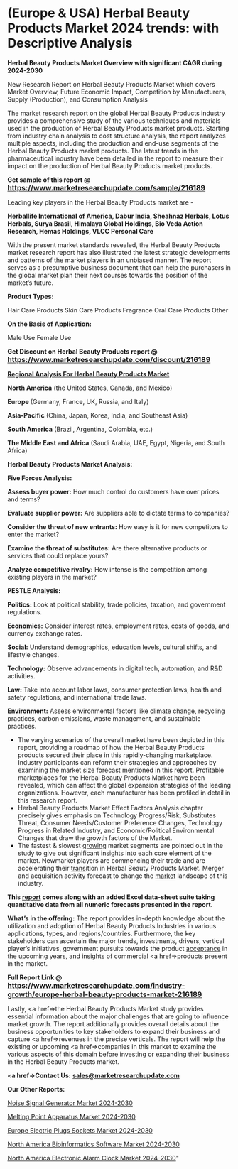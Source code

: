 # (Europe & USA) Herbal Beauty Products Market 2024 trends: with Descriptive Analysis

<strong>Herbal Beauty Products Market Overview with significant CAGR during 2024-2030</strong>

New Research Report on Herbal Beauty Products Market which covers Market Overview, Future Economic Impact, Competition by Manufacturers, Supply (Production), and Consumption Analysis

The market research report on the global Herbal Beauty Products industry provides a comprehensive study of the various techniques and materials used in the production of Herbal Beauty Products market products. Starting from industry chain analysis to cost structure analysis, the report analyzes multiple aspects, including the production and end-use segments of the Herbal Beauty Products market products. The latest trends in the pharmaceutical industry have been detailed in the report to measure their impact on the production of Herbal Beauty Products market products.

<strong>Get sample of this report @ <a href=https://www.marketresearchupdate.com/sample/216189><font size=3 color=#0000ff>https://www.marketresearchupdate.com/sample/216189</font></a></strong>

Leading key players in the Herbal Beauty Products market are -

<strong>Herballife International of America, Dabur India, Sheahnaz Herbals, Lotus Herbals, Surya Brasil, Himalaya Global Holdings, Bio Veda Action Research, Hemas Holdings, VLCC Personal Care</strong>

With the present market standards revealed, the Herbal Beauty Products market research report has also illustrated the latest strategic developments and patterns of the market players in an unbiased manner. The report serves as a presumptive business document that can help the purchasers in the global market plan their next courses towards the position of the market’s future.

<strong>Product Types:</strong>

Hair Care Products
Skin Care Products
Fragrance
Oral Care Products
Other

<strong>On the Basis of Application:</strong>

Male Use
Female Use

<strong>Get Discount on Herbal Beauty Products report @ <a href=https://www.marketresearchupdate.com/discount/216189><font size=3 color=#0000ff>https://www.marketresearchupdate.com/discount/216189</font></a></strong>

<strong><u><b>Regional Analysis For Herbal Beauty Products Market</b></u></strong>

<strong><b>North America</b></strong> (the United States, Canada, and Mexico)

<strong><b>Europe </b></strong>(Germany, France, UK, Russia, and Italy)

<strong><b>Asia-Pacific</b></strong> (China, Japan, Korea, India, and Southeast Asia)

<strong><b>South America</b></strong> (Brazil, Argentina, Colombia, etc.)

<strong><b>The Middle East and Africa</b></strong> (Saudi Arabia, UAE, Egypt, Nigeria, and South Africa)

<strong>Herbal Beauty Products Market Analysis:</strong>

<strong>Five Forces Analysis:</strong>

<strong>Assess buyer power:</strong> How much control do customers have over prices and terms?

<strong>Evaluate supplier power:</strong> Are suppliers able to dictate terms to companies?

<strong>Consider the threat of new entrants:</strong> How easy is it for new competitors to enter the market?

<strong>Examine the threat of substitutes:</strong> Are there alternative products or services that could replace yours?

<strong>Analyze competitive rivalry:</strong> How intense is the competition among existing players in the market?

<strong>PESTLE Analysis:</strong>

<strong>Politics:</strong> Look at political stability, trade policies, taxation, and government regulations.

<strong>Economics:</strong> Consider interest rates, employment rates, costs of goods, and currency exchange rates.

<strong>Social:</strong> Understand demographics, education levels, cultural shifts, and lifestyle changes.

<strong>Technology:</strong> Observe advancements in digital tech, automation, and R&D activities.

<strong>Law:</strong> Take into account labor laws, consumer protection laws, health and safety regulations, and international trade laws.

<strong>Environment:</strong> Assess environmental factors like climate change, recycling practices, carbon emissions, waste management, and sustainable practices.

<ul>
  <li>The varying scenarios of the overall market have been depicted in this report, providing a roadmap of how the Herbal Beauty Products products secured their place in this rapidly-changing marketplace. Industry participants can reform their strategies and approaches by examining the market size forecast mentioned in this report. Profitable marketplaces for the Herbal Beauty Products Market have been revealed, which can affect the global expansion strategies of the leading organizations. However, each manufacturer has been profiled in detail in this research report.</li>
  <li>Herbal Beauty Products Market Effect Factors Analysis chapter precisely gives emphasis on Technology Progress/Risk, Substitutes Threat, Consumer Needs/Customer Preference Changes, Technology Progress in Related Industry, and Economic/Political Environmental Changes that draw the growth factors of the Market.</li>
  <li>The fastest &amp; slowest <a href=ASDF991299>growing</a> market segments are pointed out in the study to give out significant insights into each core element of the market. Newmarket players are commencing their trade and are accelerating their <a href=>trans</a>ition in Herbal Beauty Products Market. Merger and acquisition activity forecast to change the <a href=>market</a> landscape of this industry.</li>
</ul>
<strong>This <a href=>report</a> comes along with an added Excel data-sheet suite taking quantitative data from all numeric forecasts presented in the report.</strong>

<strong>What’s in the offering:</strong> The report provides in-depth knowledge about the utilization and adoption of Herbal Beauty Products Industries in various applications, types, and regions/countries. Furthermore, the key stakeholders can ascertain the major trends, investments, drivers, vertical player’s initiatives, government pursuits towards the product <a href=ASDF881288>acceptance</a> in the upcoming years, and insights of commercial <a href=>products</a> present in the market.

<strong>Full Report Link @ <a href=https://www.marketresearchupdate.com/industry-growth/europe-herbal-beauty-products-market-216189><font size=3 color=#0000ff>https://www.marketresearchupdate.com/industry-growth/europe-herbal-beauty-products-market-216189</font></a></strong>

Lastly, <a href=>the</a> Herbal Beauty Products Market study provides essential information about the major challenges that are going to influence market growth. The report additionally provides overall details about the business opportunities to key stakeholders to expand their business and capture <a href=>revenues</a> in the precise verticals. The report will help the existing or upcoming <a href=>companies</a> in this market to examine the various aspects of this domain before investing or expanding their business in the Herbal Beauty Products market.

<strong><a href=><strong>Contact Us:</strong></a></strong>
<strong>sales@marketresearchupdate.com</strong>

<strong>Our Other Reports:</strong>

<a href=https://www.linkedin.com/pulse/noise-signal-generator-market-2023-trends-new>Noise Signal Generator Market 2024-2030</a>

<a href=https://www.linkedin.com/pulse/melting-point-apparatus-market-sizing-up-anticipating>Melting Point Apparatus Market 2024-2030</a>

<a href=https://www.linkedin.com/pulse/europe-electric-plugs-sockets-market-2023-new>Europe Electric Plugs Sockets Market 2024-2030</a>

<a href=https://www.linkedin.com/pulse/north-america-bioinformatics-software-market-94n8f/>North America Bioinformatics Software Market 2024-2030</a>

<a href=https://www.linkedin.com/pulse/north-america-electronic-alarm-clock-market-fui0f/>North America Electronic Alarm Clock Market 2024-2030</a>"
